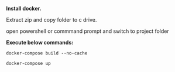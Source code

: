 **Install docker.**

Extract zip and copy folder to c drive.

open powershell or commmand prompt and switch to project folder

**Execute below commands:**

`docker-compose build --no-cache`

`docker-compose up`

